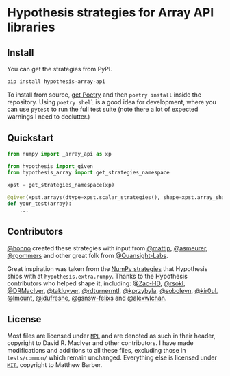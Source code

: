 # Hypothesis strategies for Array API libraries

## Install

You can get the strategies from PyPI.

```bash
pip install hypothesis-array-api
```

To install from source,
[get Poetry](https://python-poetry.org/docs/#installation)
and then `poetry install` inside the repository.
Using `poetry shell` is a good idea for development,
where you can use `pytest` to run the full test suite
(note there a lot of expected warnings I need to declutter.)

## Quickstart

```python
from numpy import _array_api as xp

from hypothesis import given
from hypothesis_array import get_strategies_namespace

xpst = get_strategies_namespace(xp)

@given(xpst.arrays(dtype=xpst.scalar_strategies(), shape=xpst.array_shapes()))
def your_test(array):
    ...
```

## Contributors

[@honno](https://github.com/honno/) created these strategies
with input from
[@mattip](https://github.com/mattip),
[@asmeurer](https://github.com/asmeurer),
[@rgommers](https://github.com/rgommers)
and other great folk from
[@Quansight-Labs](https://github.com/Quansight-Labs).

Great inspiration was taken from the
[NumPy strategies](https://hypothesis.readthedocs.io/en/latest/numpy.html#numpy)
that Hypothesis ships with at `hypothesis.extra.numpy`.
Thanks to the Hypothesis contributors who helped shape it, including:
[@Zac-HD](https://github.com/Zac-HD),
[@rsokl](https://github.com/rsokl),
[@DRMacIver](https://github.com/DRMacIver),
[@takluyver](https://github.com/takluyver),
[@rdturnermtl](https://github.com/rdturnermtl),
[@kprzybyla](https://github.com/kprzybyla),
[@sobolevn](https://github.com/sobolevn),
[@kir0ul](https://github.com/kir0ul),
[@lmount](https://github.com/lmount),
[@jdufresne](https://github.com/jdufresne),
[@gsnsw-felixs](https://github.com/gsnsw-felixs) and
[@alexwlchan](https://github.com/alexwlchan).


## License

Most files are licensed under [`MPL`](./MPL.txt)
and are denoted as such in their header,
copyright to David R. MacIver and other contributors.
I have made modifications and additions to all these files,
excluding those in `tests/common/` which remain unchanged.
Everything else is licensed under [`MIT`](./MIT.txt),
copyright to Matthew Barber.
